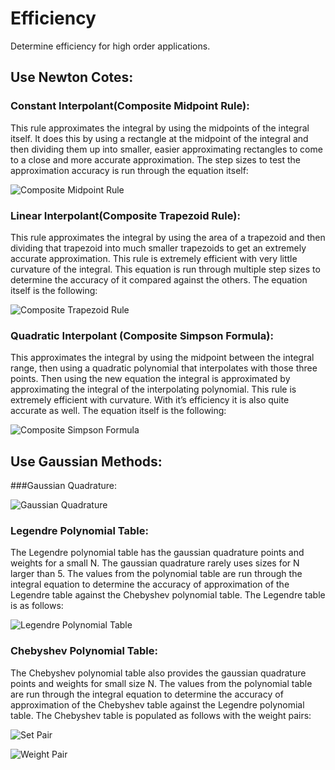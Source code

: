 Efficiency
==========

Determine efficiency for high order applications.

Use Newton Cotes:
-----------------

### Constant Interpolant(Composite Midpoint Rule):
This rule approximates the integral by using the midpoints of the integral itself. It does this by using a
rectangle at the midpoint of the integral and then dividing them up into smaller, easier approximating
rectangles to come to a close and more accurate approximation. The step sizes to test the approximation accuracy is run through the equation itself:

![](http://turing.une.edu.au/~amth247/Lectures_2003/Lecture_17/lecture/img22.gif "Composite Midpoint Rule") 

### Linear Interpolant(Composite Trapezoid Rule):
This rule approximates the integral by using the area of a trapezoid and then dividing that trapezoid into
much smaller trapezoids to get an extremely accurate approximation. This rule is extremely efficient with
very little curvature of the integral. This equation is run through multiple step sizes to determine the
accuracy of it compared against the others. The equation itself is the following:

![](http://upload.wikimedia.org/math/f/c/c/fcc7b80f5e85dce8b8a262ee9ce83223.png "Composite Trapezoid Rule")

### Quadratic Interpolant (Composite Simpson Formula):
This approximates the integral by using the midpoint between the integral range, then using a quadratic
polynomial that interpolates with those three points. Then using the new equation the integral is
approximated by approximating the integral of the interpolating polynomial. This rule is extremely efficient
with curvature. With it’s efficiency it is also quite accurate as well. The equation itself is the following:

![](http://upload.wikimedia.org/math/a/c/2/ac281e21c702c7a01b4270ada92baa27.png "Composite Simpson Formula")


Use Gaussian Methods:
---------------------

###Gaussian Quadrature:

![](http://upload.wikimedia.org/math/1/b/a/1ba3e9e642523eb58f98f00539aafd60.png "Gaussian Quadrature")

### Legendre Polynomial Table:
The Legendre polynomial table has the gaussian quadrature points and weights for a small N. The
gaussian quadrature rarely uses sizes for N larger than 5. The values from the polynomial table are run
through the integral equation to determine the accuracy of approximation of the Legendre table against the
Chebyshev polynomial table. The Legendre table is as follows:

![](http://www.deltaquants.com/assets/images/Legendre%20polynomialsf-5.jpg "Legendre Polynomial Table")

### Chebyshev Polynomial Table:
The Chebyshev polynomial table also provides the gaussian quadrature points and weights for small size
N. The values from the polynomial table are run through the integral equation to determine the accuracy of
approximation of the Chebyshev table against the Legendre polynomial table. The Chebyshev table is populated as
follows with the weight pairs:

![](http://upload.wikimedia.org/math/5/1/8/518d176892c2edaa19236135029bd39b.png "Set Pair")

![](http://upload.wikimedia.org/math/0/c/9/0c91407b3f3801c08124305d8655b085.png "Weight Pair")
